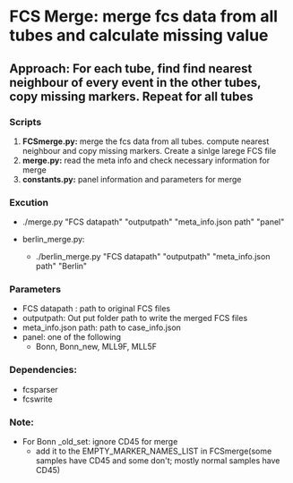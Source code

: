 # FCS Merge: merge fcs data from all tubes and calculate missing value
## Approach: For each tube, find find nearest neighbour of every event in the other tubes, copy missing markers. Repeat for all tubes

### Scripts
1. **FCSmerge.py:** merge the fcs data from all tubes. compute nearest neighbour and copy missing markers. Create a sinlge larege FCS file
2. **merge.py:** read the meta info and check necessary information for merge
3. **constants.py:** panel information and parameters for merge

### Excution
* ./merge.py "FCS datapath" "outputpath" "meta_info.json path" "panel"
	
* berlin_merge.py:
   * ./berlin_merge.py "FCS datapath" "outputpath" "meta_info.json path" "Berlin"

### Parameters
* FCS datapath : path to original FCS files
* outputpath: Out put folder path to write the merged FCS files
* meta_info.json path: path to case_info.json
* panel: one of the following
	* Bonn, Bonn_new, MLL9F, MLL5F

### Dependencies:
* fcsparser
* fcswrite

### Note:
* For Bonn _old_set: ignore CD45 for merge 
	* add it to the EMPTY_MARKER_NAMES_LIST in FCSmerge(some samples have CD45 and some don't; mostly normal samples have CD45)
